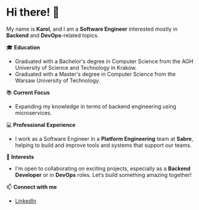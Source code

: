 # Hi there! 👋

My name is **Karol**, and I am a **Software Engineer** interested mostly in **Backend** and **DevOps**-related topics.

🎓 **Education**  
- Graduated with a Bachelor's degree in Computer Science from the AGH University of Science and Technology in Kraków.  
- Graduated with a Master's degree in Computer Science from the Warsaw University of Technology.

📚 **Current Focus**  
- Expanding my knowledge in terms of backend engineering using microservices.

💻 **Professional Experience**  
- I work as a Software Engineer in a **Platform Engineering** team at **Sabre**, helping to build and improve tools and systems that support our teams.

🚀 **Interests**  
- I'm open to collaborating on exciting projects, especially as a **Backend Developer** or in **DevOps** roles. Let’s build something amazing together!

📫 **Connect with me**  
- [LinkedIn](https://www.linkedin.com/in/karolcedro/)
